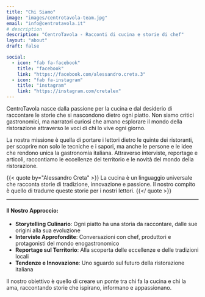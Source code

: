 ```yaml
---
title: "Chi Siamo"
image: "images/centrotavola-team.jpg"
email: "info@centrotavola.it"
# description
description: "CentroTavola - Racconti di cucina e storie di chef"
layout: "about"
draft: false

social:
  - icon: "fab fa-facebook"
    title: "facebook"
    link: "https://facebook.com/alessandro.creta.3"
  - icon: "fab fa-instagram"
    title: "instagram"
    link: "https://instagram.com/cretalex"
---
```


CentroTavola nasce dalla passione per la cucina e dal desiderio di raccontare le storie che si nascondono dietro ogni piatto. Non siamo critici gastronomici, ma narratori curiosi che amano esplorare il mondo della ristorazione attraverso le voci di chi lo vive ogni giorno.

La nostra missione è quella di portare i lettori dietro le quinte dei ristoranti, per scoprire non solo le tecniche e i sapori, ma anche le persone e le idee che rendono unica la gastronomia italiana. Attraverso interviste, reportage e articoli, raccontiamo le eccellenze del territorio e le novità del mondo della ristorazione.

{{< quote by="Alessandro Creta" >}}
La cucina è un linguaggio universale che racconta storie di tradizione, innovazione e passione. Il nostro compito è quello di tradurre queste storie per i nostri lettori.
{{</ quote >}}

<hr>

#### Il Nostro Approccio:

- **Storytelling Culinario**: Ogni piatto ha una storia da raccontare, dalle sue origini alla sua evoluzione
- **Interviste Approfondite**: Conversazioni con chef, produttori e protagonisti del mondo enogastronomico
- **Reportage sul Territorio**: Alla scoperta delle eccellenze e delle tradizioni locali
- **Tendenze e Innovazione**: Uno sguardo sul futuro della ristorazione italiana

Il nostro obiettivo è quello di creare un ponte tra chi fa la cucina e chi la ama, raccontando storie che ispirano, informano e appassionano.

